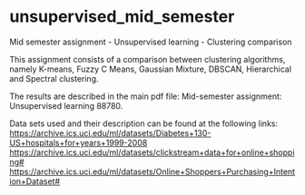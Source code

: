 # unsupervised_mid_semester
Mid semester assignment - Unsupervised learning - Clustering comparison

This assignment consists of a comparison between clustering algorithms, namely K-means,
Fuzzy C Means, Gaussian Mixture, DBSCAN, Hierarchical and Spectral clustering.

The results are described in the main pdf file: Mid-semester assignment: Unsupervised learning 88780.

Data sets used and their description can be found at the following links:
https://archive.ics.uci.edu/ml/datasets/Diabetes+130-US+hospitals+for+years+1999-2008
https://archive.ics.uci.edu/ml/datasets/clickstream+data+for+online+shopping#
https://archive.ics.uci.edu/ml/datasets/Online+Shoppers+Purchasing+Intention+Dataset#

